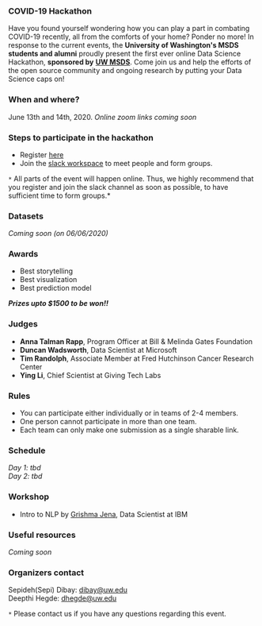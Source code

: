 ### COVID-19 Hackathon

Have you found yourself wondering how you can play a part in combating COVID-19 recently, all from the comforts of your home? Ponder no more! In response to the current events, the **University of Washington's MSDS students and alumni** proudly present the first ever online Data Science Hackathon, **sponsored by** <a href="https://www.washington.edu/datasciencemasters/" target="_blank"><b>UW MSDS</b></a>. Come join us and help the efforts of the open source community and ongoing research by putting your Data Science caps on!


### When and where? 
June 13th and 14th, 2020.
*Online zoom links coming soon*

### Steps to participate in the hackathon

- Register <a href="https://docs.google.com/forms/d/e/1FAIpQLSefB4qKEO6NkoqK--p3shr2PymNue3IfpLIR-e7ahVRXgrFng/viewform" target="_blank">here</a>
- Join the <a href="http://covid19online-jv13298.slack.com" target="_blank">slack workspace</a> to meet people and form groups.

`*` All parts of the event will happen online. Thus, we highly recommend that you register and join the slack channel as soon as possible, to have sufficient time to form groups.* 

### Datasets
*Coming soon (on 06/06/2020)*

### Awards

- Best storytelling
- Best visualization 
- Best prediction model

**_Prizes upto $1500 to be won!!_**

### Judges

- **Anna Talman Rapp**, Program Officer at Bill & Melinda Gates Foundation
- **Duncan Wadsworth**, Data Scientist at Microsoft
- **Tim Randolph**, Associate Member at Fred Hutchinson Cancer Research Center 
- **Ying Li**, Chief Scientist at Giving Tech Labs

### Rules

- You can participate either individually or in teams of 2-4 members. 
- One person cannot participate in more than one team.
- Each team can only make one submission as a single sharable link.

### Schedule

*Day 1: tbd <br/>
Day 2: tbd*

### Workshop
- Intro to NLP by <a href="https://gjena.github.io/about.html" target="_blank">Grishma Jena</a>, Data Scientist at IBM

### Useful resources
*Coming soon*

### Organizers contact 

Sepideh(Sepi) Dibay: dibay@uw.edu <br/>
Deepthi Hegde: dhegde@uw.edu

`*` Please contact us if you have any questions regarding this event.
